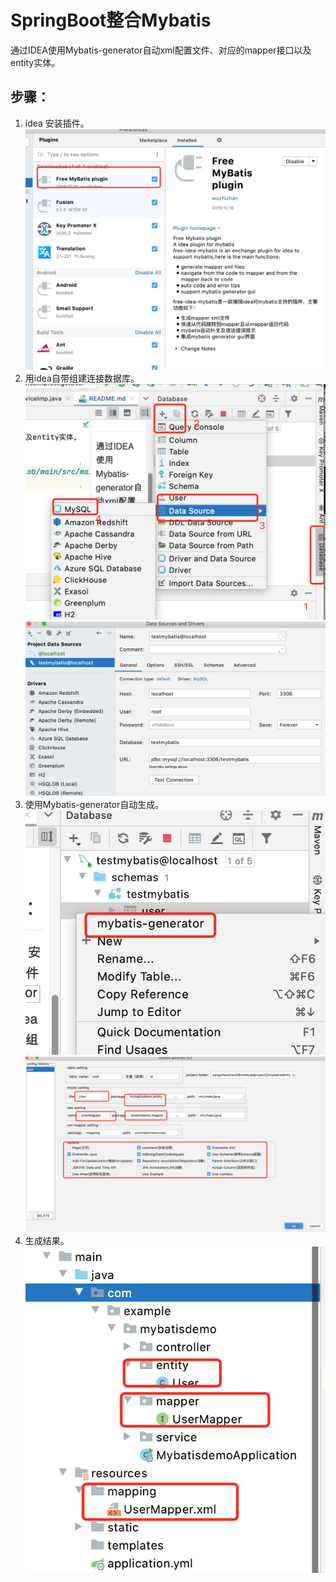 # SpringBoot整合Mybatis
 通过IDEA使用Mybatis-generator自动xml配置文件、对应的mapper接口以及entity实体。
## 步骤：
1. idea 安装插件。
![avator](https://github.com/wangzhenzhenchl/mybatisdemo/blob/main/src/main/resources/static/showpicture/1.png)
2. 用idea自带组建连接数据库。
![avator](https://github.com/wangzhenzhenchl/mybatisdemo/blob/main/src/main/resources/static/showpicture/2.jpeg)
![avator](https://github.com/wangzhenzhenchl/mybatisdemo/blob/main/src/main/resources/static/showpicture/3.png)
3. 使用Mybatis-generator自动生成。
![avator](https://github.com/wangzhenzhenchl/mybatisdemo/blob/main/src/main/resources/static/showpicture/4.png)
![avator](https://github.com/wangzhenzhenchl/mybatisdemo/blob/main/src/main/resources/static/showpicture/5.png)
4. 生成结果。
![avator](https://github.com/wangzhenzhenchl/mybatisdemo/blob/main/src/main/resources/static/showpicture/6.png)
